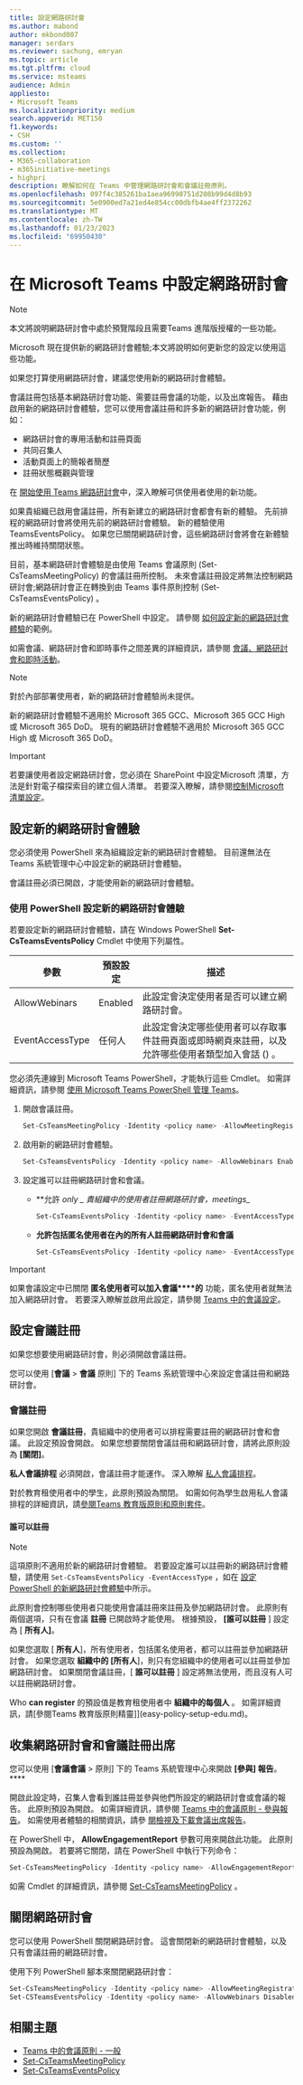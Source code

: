 ```yaml
---
title: 設定網路研討會
ms.author: mabond
author: mkbond007
manager: serdars
ms.reviewer: sachung, emryan
ms.topic: article
ms.tgt.pltfrm: cloud
ms.service: msteams
audience: Admin
appliesto:
- Microsoft Teams
ms.localizationpriority: medium
search.appverid: MET150
f1.keywords:
- CSH
ms.custom: ''
ms.collection:
- M365-collaboration
- m365initiative-meetings
- highpri
description: 瞭解如何在 Teams 中管理網路研討會和會議註冊原則。
ms.openlocfilehash: 097f4c385261ba1aea96990751d208b99d4d8b93
ms.sourcegitcommit: 5e0900ed7a21ed4e854cc00dbfb4ae4ff2372262
ms.translationtype: MT
ms.contentlocale: zh-TW
ms.lasthandoff: 01/23/2023
ms.locfileid: "69950430"
---
```

# <a name="set-up-webinars-in-microsoft-teams"></a>在 Microsoft Teams 中設定網路研討會

> [!NOTE]
> 本文將說明網路研討會中處於預覽階段且需要Teams 進階版授權的一些功能。

Microsoft 現在提供新的網路研討會體驗;本文將說明如何更新您的設定以使用這些功能。

如果您打算使用網路研討會，建議您使用新的網路研討會體驗。

會議註冊包括基本網路研討會功能、需要註冊會議的功能，以及出席報告。 藉由啟用新的網路研討會體驗，您可以使用會議註冊和許多新的網路研討會功能，例如：

- 網路研討會的專用活動和註冊頁面
- 共同召集人
- 活動頁面上的簡報者簡歷
- 註冊狀態概觀與管理

在 [開始使用 Teams 網路研討會](https://support.microsoft.com/office/42f3f874-22dc-4289-b53f-bbc1a69013e3)中，深入瞭解可供使用者使用的新功能。

如果貴組織已啟用會議註冊，所有新建立的網路研討會都會有新的體驗。 先前排程的網路研討會將使用先前的網路研討會體驗。 新的體驗使用 TeamsEventsPolicy。 如果您已關閉網路研討會，這些網路研討會將會在新體驗推出時維持關閉狀態。

目前，基本網路研討會體驗是由使用 Teams 會議原則 (Set-CsTeamsMeetingPolicy) 的會議註冊所控制。 未來會議註冊設定將無法控制網路研討會;網路研討會正在轉換到由 Teams 事件原則控制 (Set-CsTeamsEventsPolicy) 。

新的網路研討會體驗已在 PowerShell 中設定。 請參閱 [如何設定新的網路研討會體驗](#set-up-new-webinar-experience)的範例。

如需會議、網路研討會和即時事件之間差異的詳細資訊，請參閱 [會議、網路研討會和即時活動](quick-start-meetings-live-events.md)。

> [!NOTE]
> 對於內部部署使用者，新的網路研討會體驗尚未提供。
>
> 新的網路研討會體驗不適用於 Microsoft 365 GCC、Microsoft 365 GCC High 或 Microsoft 365 DoD。 現有的網路研討會體驗不適用於 Microsoft 365 GCC High 或 Microsoft 365 DoD。

> [!IMPORTANT]
> 若要讓使用者設定網路研討會，您必須在 SharePoint 中設定Microsoft 清單，方法是針對電子檔探索目的建立個人清單。 若要深入瞭解，請參閱[控制Microsoft 清單設定](/sharepoint/control-lists)。

## <a name="set-up-new-webinar-experience"></a>設定新的網路研討會體驗

您必須使用 PowerShell 來為組織設定新的網路研討會體驗。 目前還無法在 Teams 系統管理中心中設定新的網路研討會體驗。

會議註冊必須已開啟，才能使用新的網路研討會體驗。

### <a name="configure-the-new-webinar-experience-with-powershell"></a>使用 PowerShell 設定新的網路研討會體驗

若要設定新的網路研討會體驗，請在 Windows PowerShell **Set-CsTeamsEventsPolicy** Cmdlet 中使用下列屬性。

|參數|預設設定|描述|
|---------|-----------|---------------|
|AllowWebinars|Enabled|此設定會決定使用者是否可以建立網路研討會。|
|EventAccessType|任何人|此設定會決定哪些使用者可以存取事件註冊頁面或即時網頁來註冊，以及允許哪些使用者類型加入會話 () 。|

您必須先連線到 Microsoft Teams PowerShell，才能執行這些 Cmdlet。 如需詳細資訊，請參閱 [使用 Microsoft Teams PowerShell 管理 Teams](/microsoftteams/teams-powershell-managing-teams)。

1. 開啟會議註冊。

    ```powershell
    Set-CsTeamsMeetingPolicy -Identity <policy name> -AllowMeetingRegistration $True
    ```

1. 啟用新的網路研討會體驗。

    ```powershell
    Set-CsTeamsEventsPolicy -Identity <policy name> -AllowWebinars Enabled
    ```

1. 設定誰可以註冊網路研討會和會議。

    - **允許 **_only_* _ 貴組織中的使用者註冊網路研討會，meetings_*

        ```powershell
        Set-CsTeamsEventsPolicy -Identity <policy name> -EventAccessType EveryoneInCompanyExcludingGuests
        ```

    - **允許包括匿名使用者在內的所有人註冊網路研討會和會議**

        ```powershell
        Set-CsTeamsEventsPolicy -Identity <policy name> -EventAccessType Everyone
        ```

> [!IMPORTANT]
> 如果會議設定中已關閉 **匿名使用者可以加入會議****的** 功能，匿名使用者就無法加入網路研討會。 若要深入瞭解並啟用此設定，請參閱 [Teams 中的會議設定](meeting-settings-in-teams.md)。

## <a name="configure-meeting-registration"></a>設定會議註冊

如果您想要使用網路研討會，則必須開啟會議註冊。

您可以使用 [**會議**  >  **會議** 原則] 下的 Teams 系統管理中心來設定會議註冊和網路研討會。

### <a name="meeting-registration"></a>會議註冊

如果您開啟 **會議註冊**，貴組織中的使用者可以排程需要註冊的網路研討會和會議。 此設定預設會開啟。 如果您想要關閉會議註冊和網路研討會，請將此原則設為 **[關閉]**。

**私人會議排程** 必須開啟，會議註冊才能運作。 深入瞭解 [私人會議排程](meeting-policies-in-teams-general.md)。

對於教育租使用者中的學生，此原則預設為關閉。 如需如何為學生啟用私人會議排程的詳細資訊，請[參閱Teams 教育版原則和原則套件](policy-packages-edu.md)。

#### <a name="who-can-register"></a>誰可以註冊

> [!NOTE]
> 這項原則不適用於新的網路研討會體驗。 若要設定誰可以註冊新的網路研討會體驗，請使用 `Set-CsTeamsEventsPolicy -EventAccessType` ，如在 [設定 PowerShell 的新網路研討會體驗](#configure-the-new-webinar-experience-with-powershell)中所示。

此原則會控制哪些使用者只能使用會議註冊來註冊及參加網路研討會。 此原則有兩個選項，只有在會議 **註冊** 已開啟時才能使用。 根據預設， **[誰可以註冊** ] 設定為 [ **所有人]**。

如果您選取 [ **所有人**]，所有使用者，包括匿名使用者，都可以註冊並參加網路研討會。 如果您選取 **組織中的 [所有人**]，則只有您組織中的使用者可以註冊並參加網路研討會。 如果關閉會議註冊，[ **誰可以註冊** ] 設定將無法使用，而且沒有人可以註冊網路研討會。

Who **can register** 的預設值是教育租使用者中 **組織中的每個人** 。 如需詳細資訊，請[參閱Teams 教育版原則精靈]](easy-policy-setup-edu.md)。

## <a name="collect-webinar-and-meeting-registration-attendance"></a>收集網路研討會和會議註冊出席

您可以使用 [**會議會議**  >  原則] 下的 Teams 系統管理中心來開啟 **[參與] 報告**。****

開啟此設定時，召集人會看到誰註冊並參與他們所設定的網路研討會或會議的報告。 此原則預設為開啟。 如需詳細資訊，請參閱 [Teams 中的會議原則 - 參與報告](meeting-policies-in-teams-general.md#engagement-report)。 如需使用者體驗的相關資訊，請參 [閱檢視及下載會議出席報告](https://support.microsoft.com/office/ae7cf170-530c-47d3-84c1-3aedac74d310)。

在 PowerShell 中， **AllowEngagementReport** 參數可用來開啟此功能。 此原則預設為開啟。 若要將它關閉，請在 PowerShell 中執行下列命令：

```powershell
Set-CsTeamsMeetingPolicy -Identity <policy name> -AllowEngagementReport Disabled
```

如需 Cmdlet 的詳細資訊，請參閱 [Set-CsTeamsMeetingPolicy](/powershell/module/skype/set-csteamsmeetingpolicy) 。

## <a name="turn-off-webinars"></a>關閉網路研討會

您可以使用 PowerShell 關閉網路研討會。 這會關閉新的網路研討會體驗，以及只有會議註冊的網路研討會。

使用下列 PowerShell 腳本來關閉網路研討會：

```powershell
Set-CsTeamsMeetingPolicy -Identity <policy name> -AllowMeetingRegistration $False
Set-CSTeamsEventsPolicy -Identity <policy name> -AllowWebinars Disabled
```

## <a name="related-topics"></a>相關主題

- [Teams 中的會議原則 - 一般](meeting-policies-in-teams-general.md)
- [Set-CsTeamsMeetingPolicy](/powershell/module/skype/set-csteamsmeetingpolicy)
- [Set-CsTeamsEventsPolicy](/powershell/module/teams/set-csteamseventspolicy)
